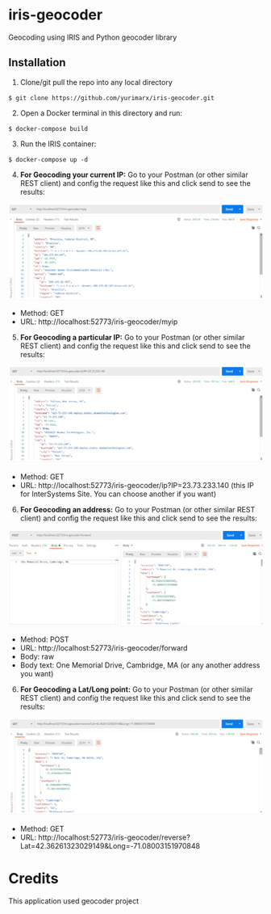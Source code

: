 # iris-geocoder
Geocoding using IRIS and Python geocoder library

## Installation
1. Clone/git pull the repo into any local directory

```
$ git clone https://github.com/yurimarx/iris-geocoder.git
```

2. Open a Docker terminal in this directory and run:

```
$ docker-compose build
```

3. Run the IRIS container:

```
$ docker-compose up -d 
```

4. **For Geocoding your current IP:** Go to your Postman (or other similar REST client) and config the request like this and click send to see the results:

![Geocoding your current IP](https://github.com/yurimarx/iris-geocoder/raw/main/myip.png "Geocoding your current IP")

- Method: GET
- URL: http://localhost:52773/iris-geocoder/myip 

5. **For Geocoding a particular IP:** Go to your Postman (or other similar REST client) and config the request like this and click send to see the results:

![Geocoding a particular IP](https://github.com/yurimarx/iris-geocoder/raw/main/ip.png "Geocoding a particular IP")

- Method: GET
- URL: http://localhost:52773/iris-geocoder/ip?IP=23.73.233.140 (this IP for InterSystems Site. You can choose another if you want) 

6. **For Geocoding an address:** Go to your Postman (or other similar REST client) and config the request like this and click send to see the results:

![Geocoding an Address](https://github.com/yurimarx/iris-geocoder/raw/main/forward.png "Geocoding an address")

- Method: POST
- URL: http://localhost:52773/iris-geocoder/forward  
- Body: raw
- Body text: One Memorial Drive, Cambridge, MA (or any another address you want)

6. **For Geocoding a Lat/Long point:** Go to your Postman (or other similar REST client) and config the request like this and click send to see the results:

![Geocoding a Lat/Long point](https://github.com/yurimarx/iris-geocoder/raw/main/reverse.png "Geocoding a Lat/Long point")

- Method: GET
- URL: http://localhost:52773/iris-geocoder/reverse?Lat=42.36261323029149&Long=-71.08003151970848  


# Credits
This application used geocoder project

